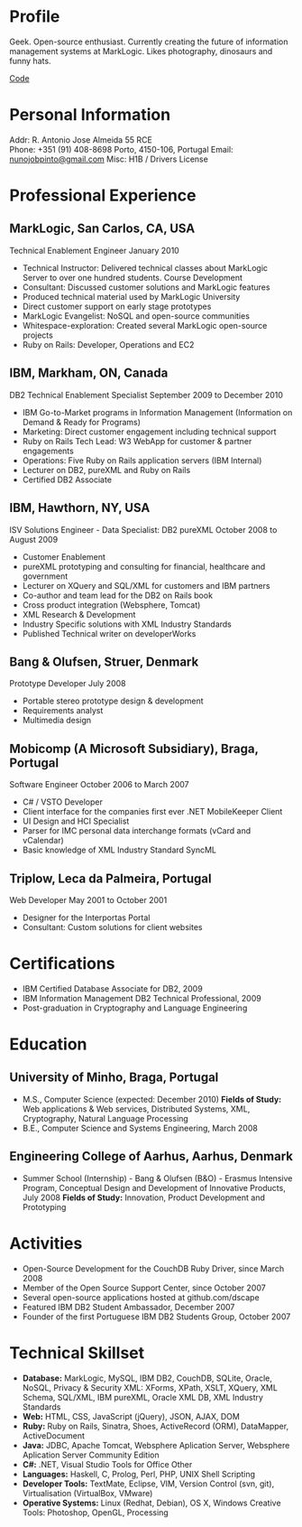 Profile
=======

Geek. Open-source enthusiast. Currently creating the future of information management systems at MarkLogic. Likes photography, dinosaurs and funny hats. 

[Code](http://code.nunojob.com/ "Code")

Personal Information
====================

Addr: R. Antonio Jose Almeida 55 RCE	
Phone: +351 (91) 408-8698 Porto, 4150-106, Portugal
Email: nunojobpinto@gmail.com
Misc: H1B / Drivers License

Professional Experience
===================

MarkLogic, San Carlos, CA, USA
------------------------------
Technical Enablement Engineer
January 2010

* Technical Instructor: Delivered technical classes about MarkLogic Server to over one hundred students. Course Development
* Consultant: Discussed customer solutions and MarkLogic features
* Produced technical material used by MarkLogic University
* Direct customer support on early stage prototypes 
* MarkLogic Evangelist: NoSQL and open-source communities
* Whitespace-exploration: Created several MarkLogic open-source projects 
* Ruby on Rails: Developer, Operations and EC2

IBM, Markham, ON, Canada
------------------------
DB2 Technical Enablement Specialist
September 2009 to December 2010

* IBM Go-to-Market programs in Information Management (Information on Demand & Ready for Programs)
* Marketing: Direct customer engagement including technical support
* Ruby on Rails Tech Lead: W3 WebApp for customer & partner engagements
* Operations: Five Ruby on Rails application servers (IBM Internal)
* Lecturer on DB2, pureXML and Ruby on Rails
* Certified DB2 Associate

IBM, Hawthorn, NY, USA
----------------------
ISV Solutions Engineer - Data Specialist: DB2 pureXML
October 2008 to August 2009

* Customer Enablement 
* pureXML prototyping and consulting for financial, healthcare and government 
* Lecturer on XQuery and SQL/XML for customers and IBM partners
* Co-author and team lead for the DB2 on Rails book
* Cross product integration (Websphere, Tomcat)
* XML Research & Development
* Industry Specific solutions with XML Industry Standards
* Published Technical writer on developerWorks

Bang & Olufsen, Struer, Denmark 
-------------------------------
Prototype Developer
July 2008

* Portable stereo prototype design & development
* Requirements analyst
* Multimedia design

Mobicomp (A Microsoft Subsidiary), Braga, Portugal
------------------------------------------------
Software Engineer
October 2006 to March 2007

* C# / VSTO Developer
* Client interface for the companies first ever .NET MobileKeeper Client
* UI Design and HCI Specialist
* Parser for IMC personal data interchange formats (vCard and vCalendar)
* Basic knowledge of XML Industry Standard SyncML

Triplow, Leca da Palmeira, Portugal
------------------------------------
Web Developer
May 2001 to October 2001

* Designer for the Interportas Portal
* Consultant: Custom solutions for client websites

Certifications
==============

* IBM Certified Database Associate for DB2, 2009
* IBM Information Management DB2 Technical Professional, 2009
* Post-graduation in Cryptography and Language Engineering

Education
=========

University of Minho, Braga, Portugal
------------------------------------

* M.S., Computer Science (expected: December 2010)
**Fields of Study:** Web applications & Web services, Distributed Systems, XML, Cryptography, Natural Language Processing
* B.E., Computer Science and Systems Engineering, March 2008

Engineering College of Aarhus, Aarhus, Denmark
----------------------------------------------

* Summer School (Internship) - Bang & Olufsen (B&O) - Erasmus Intensive Program, Conceptual Design and Development of Innovative Products, July 2008 **Fields of Study:** Innovation, Product Development and Prototyping

Activities
==========

* Open-Source Development for the CouchDB Ruby Driver, since March 2008
* Member of the Open Source Support Center, since October 2007
* Several open-source applications hosted at github.com/dscape
* Featured IBM DB2 Student Ambassador, December 2007
* Founder of the first Portuguese IBM DB2 Students Group, October 2007

Technical Skillset
==================

* **Database:** MarkLogic, MySQL, IBM DB2, CouchDB, SQLite, Oracle, NoSQL, Privacy & Security XML: XForms, XPath, XSLT, XQuery, XML Schema, SQL/XML, IBM pureXML, Oracle XML DB, XML Industry Standards
* **Web:** HTML, CSS, JavaScript (jQuery), JSON, AJAX, DOM 
* **Ruby:** Ruby on Rails, Sinatra, Shoes, ActiveRecord (ORM), DataMapper, ActiveDocument 
* **Java:** JDBC, Apache Tomcat, Websphere Aplication Server, Websphere Aplication Server Community Edition 
* **C#:** .NET, Visual Studio Tools for Office Other 
* **Languages:** Haskell, C, Prolog, Perl, PHP, UNIX Shell Scripting
* **Developer Tools:** TextMate, Eclipse, VIM, Version Control (svn, git), Virtualisation (VirtualBox, VMware)
* **Operative Systems:** Linux (Redhat, Debian), OS X, Windows Creative Tools: Photoshop, OpenGL, Processing
